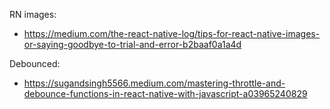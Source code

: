 RN images:

- https://medium.com/the-react-native-log/tips-for-react-native-images-or-saying-goodbye-to-trial-and-error-b2baaf0a1a4d

Debounced:

- https://sugandsingh5566.medium.com/mastering-throttle-and-debounce-functions-in-react-native-with-javascript-a03965240829
